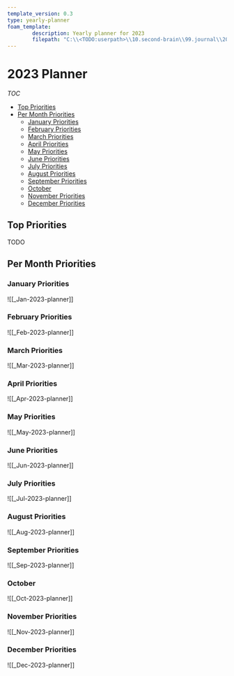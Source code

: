 ```yaml
---
template_version: 0.3
type: yearly-planner
foam_template:
		description: Yearly planner for 2023
		filepath: "C:\\<TODO:userpath>\\10.second-brain\\99.journal\\2023\\_2023-planner.md"
---
```

# 2023 Planner

*TOC*
- [Top Priorities](#top-priorities)
- [Per Month Priorities](#per-month-priorities)
	- [January Priorities](#january-priorities)
	- [February Priorities](#february-priorities)
	- [March Priorities](#march-priorities)
	- [April Priorities](#april-priorities)
	- [May Priorities](#may-priorities)
	- [June Priorities](#june-priorities)
	- [July Priorities](#july-priorities)
	- [August Priorities](#august-priorities)
	- [September Priorities](#september-priorities)
	- [October](#october)
	- [November Priorities](#november-priorities)
	- [December Priorities](#december-priorities)

## Top Priorities

TODO

## Per Month Priorities

### January Priorities

![[_Jan-2023-planner]]

### February Priorities

![[_Feb-2023-planner]]

### March Priorities

![[_Mar-2023-planner]]

### April Priorities

![[_Apr-2023-planner]]

### May Priorities

![[_May-2023-planner]]

### June Priorities

![[_Jun-2023-planner]]

### July Priorities

![[_Jul-2023-planner]]

### August Priorities

![[_Aug-2023-planner]]

### September Priorities

![[_Sep-2023-planner]]

### October

![[_Oct-2023-planner]]

### November Priorities

![[_Nov-2023-planner]]

### December Priorities

![[_Dec-2023-planner]]
